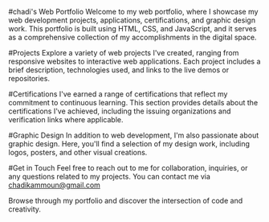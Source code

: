 #chadi's Web Portfolio
Welcome to my web portfolio, where I showcase my web development projects, applications, certifications, and graphic design work. This portfolio is built using HTML, CSS, and JavaScript, and it serves as a comprehensive collection of my accomplishments in the digital space.

#Projects
Explore a variety of web projects I've created, ranging from responsive websites to interactive web applications. Each project includes a brief description, technologies used, and links to the live demos or repositories.

#Certifications
I've earned a range of certifications that reflect my commitment to continuous learning. This section provides details about the certifications I've achieved, including the issuing organizations and verification links where applicable.

#Graphic Design
In addition to web development, I'm also passionate about graphic design. Here, you'll find a selection of my design work, including logos, posters, and other visual creations.

#Get in Touch
Feel free to reach out to me for collaboration, inquiries, or any questions related to my projects. You can contact me via chadikammoun@gmail.com

Browse through my portfolio and discover the intersection of code and creativity.

